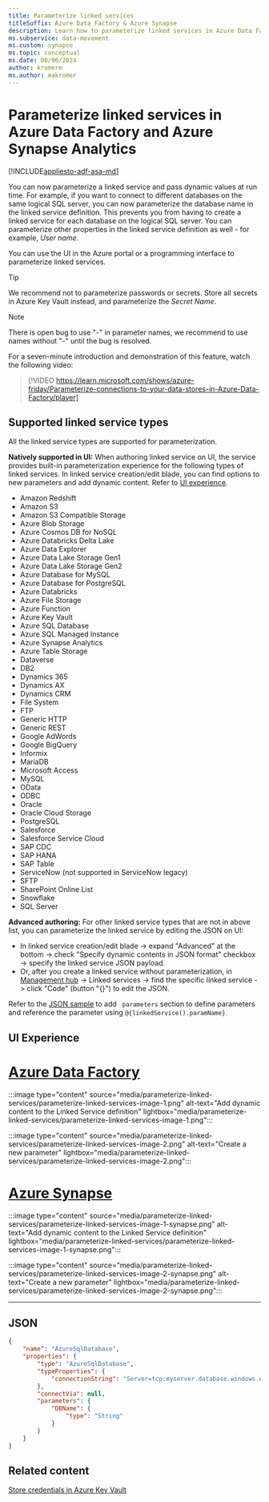 ```yaml
---
title: Parameterize linked services
titleSuffix: Azure Data Factory & Azure Synapse
description: Learn how to parameterize linked services in Azure Data Factory and Azure Synapse Analytics pipelines, and pass dynamic values at run time.
ms.subservice: data-movement
ms.custom: synapse
ms.topic: conceptual
ms.date: 08/06/2024
author: kromerm
ms.author: makromer
---
```


# Parameterize linked services in Azure Data Factory and Azure Synapse Analytics

[!INCLUDE[appliesto-adf-asa-md](includes/appliesto-adf-asa-md.md)]

You can now parameterize a linked service and pass dynamic values at run time. For example, if you want to connect to different databases on the same logical SQL server, you can now parameterize the database name in the linked service definition. This prevents you from having to create a linked service for each database on the logical SQL server. You can parameterize other properties in the linked service definition as well - for example, *User name.*

You can use the UI in the Azure portal or a programming interface to parameterize linked services.

> [!TIP]
> We recommend not to parameterize passwords or secrets. Store all secrets in Azure Key Vault instead, and parameterize the *Secret Name*.

> [!Note]
> There is open bug to use "-" in parameter names, we recommend to use names without "-" until the bug is resolved.

For a seven-minute introduction and demonstration of this feature, watch the following video:

> [!VIDEO https://learn.microsoft.com/shows/azure-friday/Parameterize-connections-to-your-data-stores-in-Azure-Data-Factory/player]

## Supported linked service types

All the linked service types are supported for parameterization.

**Natively supported in UI:** When authoring linked service on UI, the service provides built-in parameterization experience for the following types of linked services. In linked service creation/edit blade, you can find options to new parameters and add dynamic content. Refer to [UI experience](#ui-experience).

- Amazon Redshift
- Amazon S3
- Amazon S3 Compatible Storage
- Azure Blob Storage
- Azure Cosmos DB for NoSQL
- Azure Databricks Delta Lake
- Azure Data Explorer
- Azure Data Lake Storage Gen1
- Azure Data Lake Storage Gen2
- Azure Database for MySQL
- Azure Database for PostgreSQL
- Azure Databricks
- Azure File Storage
- Azure Function
- Azure Key Vault
- Azure SQL Database
- Azure SQL Managed Instance
- Azure Synapse Analytics 
- Azure Table Storage
- Dataverse
- DB2
- Dynamics 365
- Dynamics AX
- Dynamics CRM
- File System
- FTP
- Generic HTTP
- Generic REST
- Google AdWords
- Google BigQuery
- Informix
- MariaDB
- Microsoft Access
- MySQL
- OData 
- ODBC
- Oracle
- Oracle Cloud Storage
- PostgreSQL
- Salesforce
- Salesforce Service Cloud
- SAP CDC
- SAP HANA
- SAP Table
- ServiceNow (not supported in ServiceNow legacy)
- SFTP
- SharePoint Online List
- Snowflake
- SQL Server

**Advanced authoring:** For other linked service types that are not in above list, you can parameterize the linked service by editing the JSON on UI:

- In linked service creation/edit blade -> expand "Advanced" at the bottom -> check "Specify dynamic contents in JSON format" checkbox -> specify the linked service JSON payload. 
- Or, after you create a linked service without parameterization, in [Management hub](author-visually.md#management-hub) -> Linked services -> find the specific linked service -> click "Code" (button "{}") to edit the JSON. 

Refer to the [JSON sample](#json) to add ` parameters` section to define parameters and reference the parameter using ` @{linkedService().paramName} `.

## UI Experience

# [Azure Data Factory](#tab/data-factory)

:::image type="content" source="media/parameterize-linked-services/parameterize-linked-services-image-1.png" alt-text="Add dynamic content to the Linked Service definition" lightbox="media/parameterize-linked-services/parameterize-linked-services-image-1.png":::

:::image type="content" source="media/parameterize-linked-services/parameterize-linked-services-image-2.png" alt-text="Create a new parameter" lightbox="media/parameterize-linked-services/parameterize-linked-services-image-2.png":::

# [Azure Synapse](#tab/synapse-analytics)

:::image type="content" source="media/parameterize-linked-services/parameterize-linked-services-image-1-synapse.png" alt-text="Add dynamic content to the Linked Service definition" lightbox="media/parameterize-linked-services/parameterize-linked-services-image-1-synapse.png":::

:::image type="content" source="media/parameterize-linked-services/parameterize-linked-services-image-2-synapse.png" alt-text="Create a new parameter" lightbox="media/parameterize-linked-services/parameterize-linked-services-image-2-synapse.png":::

---

## JSON

```json
{
	"name": "AzureSqlDatabase",
	"properties": {
		"type": "AzureSqlDatabase",
		"typeProperties": {
			"connectionString": "Server=tcp:myserver.database.windows.net,1433;Database=@{linkedService().DBName};User ID=user;Password=fake;Trusted_Connection=False;Encrypt=True;Connection Timeout=30"
		},
		"connectVia": null,
		"parameters": {
			"DBName": {
				"type": "String"
			}
		}
	}
}
```
## Related content

[Store credentials in Azure Key Vault](store-credentials-in-key-vault.md)
